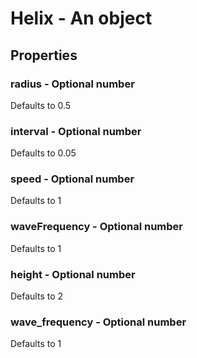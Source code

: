 

# Helix - An object



## Properties



### radius - Optional number



Defaults to 0.5



### interval - Optional number



Defaults to 0.05



### speed - Optional number



Defaults to 1



### waveFrequency - Optional number



Defaults to 1



### height - Optional number



Defaults to 2



### wave_frequency - Optional number



Defaults to 1

